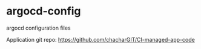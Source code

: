 # argocd-config
argocd configuration files


Application git repo: https://github.com/chacharGIT/CI-managed-app-code
